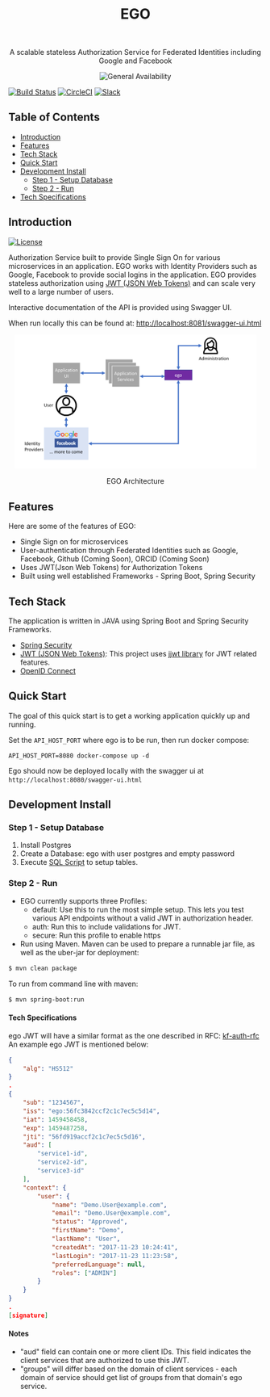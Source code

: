 <h1 align="center"> EGO </h1> <br>

<p align="center">
  A scalable stateless Authorization Service for Federated Identities including Google and Facebook
</p>

<p align="center">
  <img alt="General Availability" title="General Availability" src="http://www.overture.bio/img/progress-horizontal-GA.svg" width="320" />
</p>

[![Build Status](https://travis-ci.org/overture-stack/ego.svg?branch=master)](https://travis-ci.org/overture-stack/ego)
[![CircleCI](https://circleci.com/gh/overture-stack/ego/tree/develop.svg?style=svg)](https://circleci.com/gh/overture-stack/ego/tree/develop)
[![Slack](http://slack.overture.bio/badge.svg)](http://slack.overture.bio)

## Table of Contents

- [Introduction](#introduction)
- [Features](#features)
- [Tech Stack](#tech-stack)
- [Quick Start](#quick-start)
- [Development Install](#development-install)
  - [Step 1 - Setup Database](#step-1---setup-database)
  - [Step 2 - Run](#step-2---run)
- [Tech Specifications](#tech-specification)

## Introduction

[![License](https://img.shields.io/badge/License-Apache%202.0-blue.svg)](https://opensource.org/licenses/Apache-2.0)

Authorization Service built to provide Single Sign On for various microservices in an application. EGO works with Identity Providers such as Google, Facebook to provide social logins in the application. EGO provides stateless authorization using [JWT (JSON Web Tokens)](https://jwt.io/) and can scale very well to a large number of users.

Interactive documentation of the API is provided using Swagger UI.

When run locally this can be found at:  [http://localhost:8081/swagger-ui.html](http://localhost:8081/swagger-ui.html)

<p align="center">
    <img alt="arch" title="EGO Architecture" src="/docs/ego-arch.png" width="480">
</p>
<p align="center">
  EGO Architecture
</p>

## Features
Here are some of the features of EGO:

* Single Sign on for microservices
* User-authentication through Federated Identities such as Google, Facebook, Github (Coming Soon), ORCID (Coming Soon)
* Uses JWT(Json Web Tokens) for Authorization Tokens
* Built using well established Frameworks - Spring Boot, Spring Security

## Tech Stack

The application is written in JAVA using Spring Boot and Spring Security Frameworks.

* [Spring Security](https://projects.spring.io/spring-security/)
* [JWT (JSON Web Tokens)](https://jwt.io/): This project uses [jjwt library](https://github.com/jwtk/jjwt) for JWT related features.
* [OpenID Connect](http://openid.net/connect/)


## Quick Start

The goal of this quick start is to get a working application quickly up and running.

Set the `API_HOST_PORT` where ego is to be run, then run docker compose:
```
API_HOST_PORT=8080 docker-compose up -d
```

Ego should now be deployed locally with the swagger ui at 
`http://localhost:8080/swagger-ui.html`

## Development Install

### Step 1 - Setup Database
1. Install Postgres
2. Create a Database: ego with user postgres and empty password
3. Execute [SQL Script](/src/main/resources/schemas/01-psql-schema.sql) to setup tables.

### Step 2 - Run

* EGO currently supports three Profiles:
    * default: Use this to run the most simple setup. This lets you test various API endpoints without a valid JWT in 
    authorization header.
    * auth: Run this to include validations for JWT. 
    * secure: Run this profile to enable https
* Run using Maven. Maven can be used to prepare a runnable jar file, as well as the uber-jar for deployment:
```bash
$ mvn clean package
```

To run from command line with maven:
```bash
$ mvn spring-boot:run
```

#### Tech Specifications

ego JWT will have a similar format as the one described in RFC: [kf-auth-rfc](https://github.com/kids-first/rfcs/blob/master/text/0000-kf-oauth2.md)
An example ego JWT is mentioned below:

```json
{
    "alg": "HS512"
}
.
{
    "sub": "1234567", 
    "iss": "ego:56fc3842ccf2c1c7ec5c5d14",
    "iat": 1459458458,
    "exp": 1459487258,
    "jti": "56fd919accf2c1c7ec5c5d16",
    "aud": [
        "service1-id",
        "service2-id",
        "service3-id"
    ],
    "context": {
        "user": {
            "name": "Demo.User@example.com",
            "email": "Demo.User@example.com",
            "status": "Approved",
            "firstName": "Demo",
            "lastName": "User",
            "createdAt": "2017-11-23 10:24:41",
            "lastLogin": "2017-11-23 11:23:58",
            "preferredLanguage": null,
            "roles": ["ADMIN"]
        }
    }
}
.
[signature]
```

#### Notes
* "aud" field can contain one or more client IDs. This field indicates the client services that are authorized to use this JWT.
* "groups" will differ based on the domain of client services - each domain of service should get list of groups from that domain's ego service.
